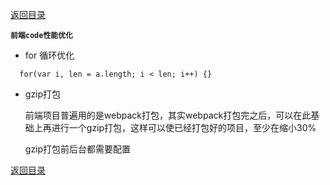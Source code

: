 [返回目录](../原生JS.md)

**` 前端code性能优化 `**

- for 循环优化
```
  for(var i, len = a.length; i < len; i++) {}
```
- gzip打包

  前端项目普遍用的是webpack打包，其实webpack打包完之后，可以在此基础上再进行一个gzip打包，这样可以使已经打包好的项目，至少在缩小30%

  gzip打包前后台都需要配置


[返回目录](../原生JS.md)
